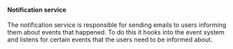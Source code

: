 #### Notification service

The notification service is responsible for sending emails to users informing them about events that happened. To do this it hooks into the event system and listens for certain events that the users need to be informed about.
